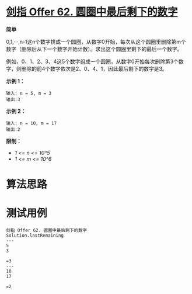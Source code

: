 # [剑指 Offer 62. 圆圈中最后剩下的数字][cnTitle]

**简单**

0,1,···,n-1这n个数字排成一个圆圈，从数字0开始，每次从这个圆圈里删除第m个数字（删除后从下一个数字开始计数）。求出这个圆圈里剩下的最后一个数字。

例如，0、1、2、3、4这5个数字组成一个圆圈，从数字0开始每次删除第3个数字，则删除的前4个数字依次是2、0、4、1，因此最后剩下的数字是3。



**示例 1：** 

```
输入: n = 5, m = 3
输出:3

```

**示例 2：** 

```
输入: n = 10, m = 17
输出:2

```



**限制：** 

-  *1 <= n <= 10^5*  
-  *1 <= m <= 10^6* 




# 算法思路

# 测试用例
```
剑指 Offer 62. 圆圈中最后剩下的数字
Solution.lastRemaining
---
5
3

=3
---
10
17

=2
```

[cnTitle]: https://leetcode-cn.com/problems/yuan-quan-zhong-zui-hou-sheng-xia-de-shu-zi-lcof/
